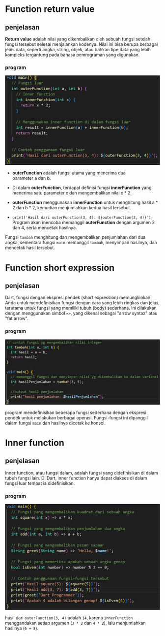 # Function return value
## penjelasan

**Return value** adalah nilai yang dikembalikan oleh sebuah fungsi setelah fungsi tersebut selesai menjalankan kodenya. Nilai ini bisa berupa berbagai jenis data, seperti angka, string, objek, atau bahkan tipe data yang lebih kompleks tergantung pada bahasa pemrograman yang digunakan.
### program

![return_value](aset/1.jpg)

- **outerFunction** adalah fungsi utama yang menerima dua parameter a dan b.

- Di dalam **outerFunction**, terdapat definisi fungsi **innerFunction** yang menerima satu parameter x dan mengembalikan nilai x * 2.

- **outerFunction** menggunakan **innerFunction** untuk menghitung hasil a * 2 dan b * 2, kemudian menjumlahkan kedua hasil tersebut.

- `print('Hasil dari outerFunction(3, 4): ${outerFunction(3, 4)}');` Program akan mencoba memanggil **outerFunction** dengan argumen 3 dan 4, serta mencetak hasilnya.


Fungsi `tambah` menghitung dan mengembalikan penjumlahan dari dua angka, sementara fungsi `main` memanggil `tambah`, menyimpan hasilnya, dan mencetak hasil tersebut.

# Function short expression

## penjelasan

Dart, fungsi dengan ekspresi pendek (short expression) memungkinkan Anda untuk mendefinisikan fungsi dengan cara yang lebih ringkas dan jelas, terutama untuk fungsi yang memiliki tubuh (body) sederhana. Ini dilakukan dengan menggunakan simbol `=>`, yang dikenal sebagai "arrow syntax" atau "fat arrow".


### program

![return_value](aset/2.jpg)


program mendefinisikan beberapa fungsi sederhana dengan ekspresi pendek untuk melakukan berbagai operasi. Fungsi-fungsi ini dipanggil dalam fungsi `main` dan hasilnya dicetak ke konsol.




# Inner function

## penjelasan

Inner function, atau fungsi dalam, adalah fungsi yang didefinisikan di dalam tubuh fungsi lain. Di Dart, inner function hanya dapat diakses di dalam fungsi luar tempat ia didefinisikan.
### program

![return_value](aset/3.jpg)

hasil dari `outerFunction(3, 4)` adalah `14`, karena `innerFunction` menggandakan setiap argumen (`3 * 2` dan `4 * 2`), lalu menjumlahkan hasilnya (`6 + 8`).
